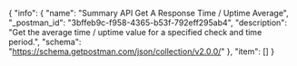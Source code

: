 {
  "info": {
    "name": "Summary API Get A Response Time / Uptime Average",
    "_postman_id": "3bffeb9c-f958-4365-b53f-792eff295ab4",
    "description": "Get the average time / uptime value for a specified check and time period.",
    "schema": "https://schema.getpostman.com/json/collection/v2.0.0/"
  },
  "item": []
}